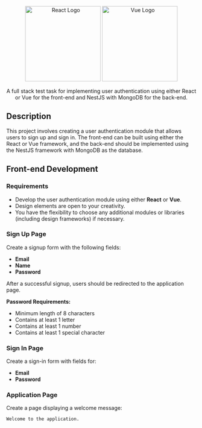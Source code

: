 <p align="center">
  <a href="https://reactjs.org/" target="blank"><img src="https://reactjs.org/logo-og.png" width="200" alt="React Logo" /></a>
  <a href="https://vuejs.org/" target="blank"><img src="https://vuejs.org/images/logo.png" width="200" alt="Vue Logo" /></a>
</p>

<p align="center">A full stack test task for implementing user authentication using either React or Vue for the front-end and NestJS with MongoDB for the back-end.</p>

## Description

This project involves creating a user authentication module that allows users to sign up and sign in. The front-end can be built using either the React or Vue framework, and the back-end should be implemented using the NestJS framework with MongoDB as the database.

## Front-end Development

### Requirements

- Develop the user authentication module using either **React** or **Vue**.
- Design elements are open to your creativity.
- You have the flexibility to choose any additional modules or libraries (including design frameworks) if necessary.

### Sign Up Page

Create a signup form with the following fields:
- **Email**
- **Name**
- **Password**

After a successful signup, users should be redirected to the application page.

**Password Requirements:**
- Minimum length of 8 characters
- Contains at least 1 letter
- Contains at least 1 number
- Contains at least 1 special character

### Sign In Page

Create a sign-in form with fields for:
- **Email**
- **Password**

### Application Page

Create a page displaying a welcome message:
```text
Welcome to the application.
